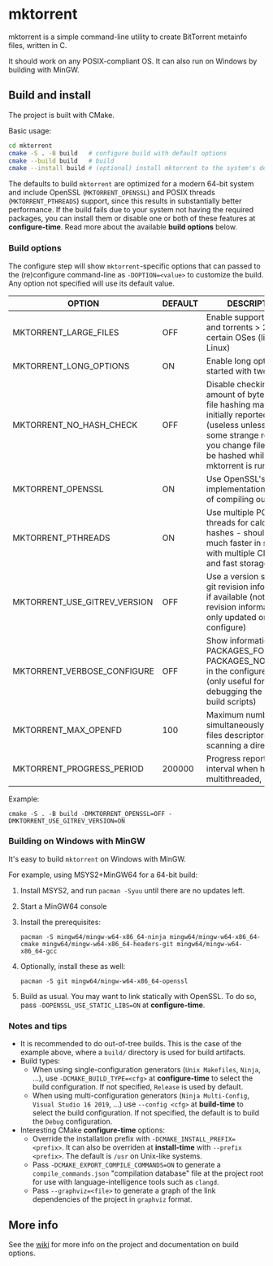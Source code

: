 # mktorrent

mktorrent is a simple command-line utility to create BitTorrent metainfo files, written in C.

It should work on any POSIX-compliant OS. It can also run on Windows by building with MinGW.

## Build and install

The project is built with CMake.

Basic usage:

```sh
cd mktorrent
cmake -S . -B build   # configure build with default options
cmake --build build   # build
cmake --install build # (optional) install mktorrent to the system's default installation prefix
```

The defaults to build `mktorrent` are optimized for a modern 64-bit system and include OpenSSL (`MKTORRENT_OPENSSL`) and POSIX threads (`MKTORRENT_PTHREADS`) support, since this results in substantially better performance.
If the build fails due to your system not having the required packages, you can install them or disable one or both of these features at **configure-time**. Read more about the available **build options** below.

### Build options

The configure step will show `mktorrent`-specific options that can passed to the (re)configure command-line as `-DOPTION=<value>` to customize the build.
Any option not specified will use its default value.

| OPTION                       | DEFAULT | DESCRIPTION |
|------------------------------|---------|-------------|
| MKTORRENT_LARGE_FILES        | OFF     | Enable support for files and torrents > 2 GiB on certain OSes (like 32-bit Linux) |
| MKTORRENT_LONG_OPTIONS       | ON      | Enable long options, started with two dashes |
| MKTORRENT_NO_HASH_CHECK      | OFF     | Disable checking if amount of bytes read for file hashing matches initially reported sizes (useless unless, for some strange reason, you change files yet to be hashed while mktorrent is running) |
| MKTORRENT_OPENSSL            | ON      | Use OpenSSL's SHA-1 implementation instead of compiling our own |
| MKTORRENT_PTHREADS           | ON      | Use multiple POSIX threads for calculating hashes - should be much faster in systems with multiple CPU cores and fast storage |
| MKTORRENT_USE_GITREV_VERSION | OFF     | Use a version string with git revision information, if available (note that git revision information is only updated on re-configure) |
| MKTORRENT_VERBOSE_CONFIGURE  | OFF     | Show information about PACKAGES_FOUND and PACKAGES_NOT_FOUND in the configure output (only useful for debugging the CMake build scripts) |
| MKTORRENT_MAX_OPENFD         | 100     | Maximum number of simultaneously opened files descriptors when scanning a directory |
| MKTORRENT_PROGRESS_PERIOD    | 200000  | Progress report update interval when hashing multithreaded, in μs |

Example:

`cmake -S . -B build -DMKTORRENT_OPENSSL=OFF -DMKTORRENT_USE_GITREV_VERSION=ON`

### Building on Windows with MinGW

It's easy to build `mktorrent` on Windows with MinGW.

For example, using MSYS2+MinGW64 for a 64-bit build:

1. Install MSYS2, and run `pacman -Syuu` until there are no updates left.
2. Start a MinGW64 console
3. Install the prerequisites:

    `pacman -S mingw64/mingw-w64-x86_64-ninja mingw64/mingw-w64-x86_64-cmake mingw64/mingw-w64-x86_64-headers-git mingw64/mingw-w64-x86_64-gcc`

4. Optionally, install these as well:

    `pacman -S git mingw64/mingw-w64-x86_64-openssl`

5. Build as usual. You may want to link statically with OpenSSL. To do so, pass `-DOPENSSL_USE_STATIC_LIBS=ON` at **configure-time**.

### Notes and tips

- It is recommended to do out-of-tree builds. This is the case of the example above, where a `build/` directory is used for build artifacts.
- Build types:
  - When using single-configuration generators (`Unix Makefiles`, `Ninja`, ...), use `-DCMAKE_BUILD_TYPE=<cfg>` at **configure-time** to select the build configuration. If not specified, `Release` is used by default.
  - When using multi-configuration generators (`Ninja Multi-Config`, `Visual Studio 16 2019`, ...) use `--config <cfg>` at **build-time** to select the build configuration. If not specified, the default is to build the `Debug` configuration.
- Interesting CMake **configure-time** options:
  - Override the installation prefix with `-DCMAKE_INSTALL_PREFIX=<prefix>`. It can also be overriden at **install-time** with `--prefix <prefix>`. The default is `/usr` on Unix-like systems.
  - Pass `-DCMAKE_EXPORT_COMPILE_COMMANDS=ON` to generate a `compile_commands.json` "compilation database" file at the project root for use with language-intelligence tools such as `clangd`.
  - Pass `--graphviz=<file>` to generate a graph of the link dependencies of the project in `graphviz` format.

## More info

See the [wiki][link wiki] for more info on the project and documentation on build options.

[link wiki]: https://github.com/Rudde/mktorrent/wiki
